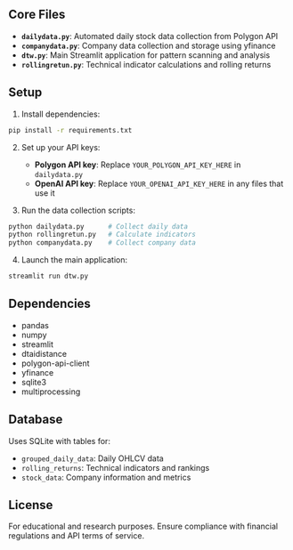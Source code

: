 
## Core Files

- **`dailydata.py`**: Automated daily stock data collection from Polygon API
- **`companydata.py`**: Company data collection and storage using yfinance
- **`dtw.py`**: Main Streamlit application for pattern scanning and analysis
- **`rollingretun.py`**: Technical indicator calculations and rolling returns


## Setup

1. Install dependencies:
```bash
pip install -r requirements.txt
```

2. Set up your API keys:
   - **Polygon API key**: Replace `YOUR_POLYGON_API_KEY_HERE` in `dailydata.py`
   - **OpenAI API key**: Replace `YOUR_OPENAI_API_KEY_HERE` in any files that use it

3. Run the data collection scripts:
```bash
python dailydata.py      # Collect daily data
python rollingretun.py   # Calculate indicators
python companydata.py    # Collect company data
```

4. Launch the main application:
```bash
streamlit run dtw.py
```

## Dependencies

- pandas
- numpy
- streamlit
- dtaidistance
- polygon-api-client
- yfinance
- sqlite3
- multiprocessing

## Database

Uses SQLite with tables for:
- `grouped_daily_data`: Daily OHLCV data
- `rolling_returns`: Technical indicators and rankings
- `stock_data`: Company information and metrics

## License

For educational and research purposes. Ensure compliance with financial regulations and API terms of service.
